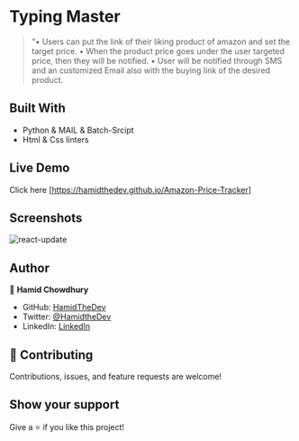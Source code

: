 # Typing Master 

> "•	Users can put the link of their liking product of amazon 
and set the target price.
•	When the product price goes under the user targeted price, then they will be notified.
•	User will be notified through SMS and an customized Email also with the buying link of the desired product.

## Built With

- Python & MAIL & Batch-Srcipt
- Html & Css linters

## Live Demo

Click here [https://hamidthedev.github.io/Amazon-Price-Tracker]

## Screenshots

![react-update](https://github.com/HamidTheDev/Typing-Master/blob/main/Demo.png)


## Author

👤 **Hamid Chowdhury**

- GitHub: [HamidTheDev](https://github.com/hamidthedev)
- Twitter: [@HamidtheDev](https://twitter.com/hamidthedev)
- LinkedIn: [LinkedIn](https://www.linkedin.com/in/hamidthedev/)

## :handshake: Contributing

Contributions, issues, and feature requests are welcome!

## Show your support

Give a :star:️ if you like this project!
